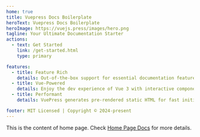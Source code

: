 ```yaml
---
home: true
title: Vuepress Docs Boilerplate
heroText: Vuepress Docs Boilerplate
heroImage: https://vuejs.press/images/hero.png
tagline: Your Ultimate Documentation Starter
actions:
  - text: Get Started
    link: /get-started.html
    type: primary

features:
  - title: Feature Rich
    details: Out-of-the-box support for essential documentation features
  - title: Vue-Powered
    details: Enjoy the dev experience of Vue 3 with interactive components
  - title: Performant
    details: VuePress generates pre-rendered static HTML for fast initial load

footer: MIT Licensed | Copyright © 2024-present
---
```


This is the content of home page. Check [Home Page Docs](https://vuejs.press/guide/page.html#frontmatter) for more details.
